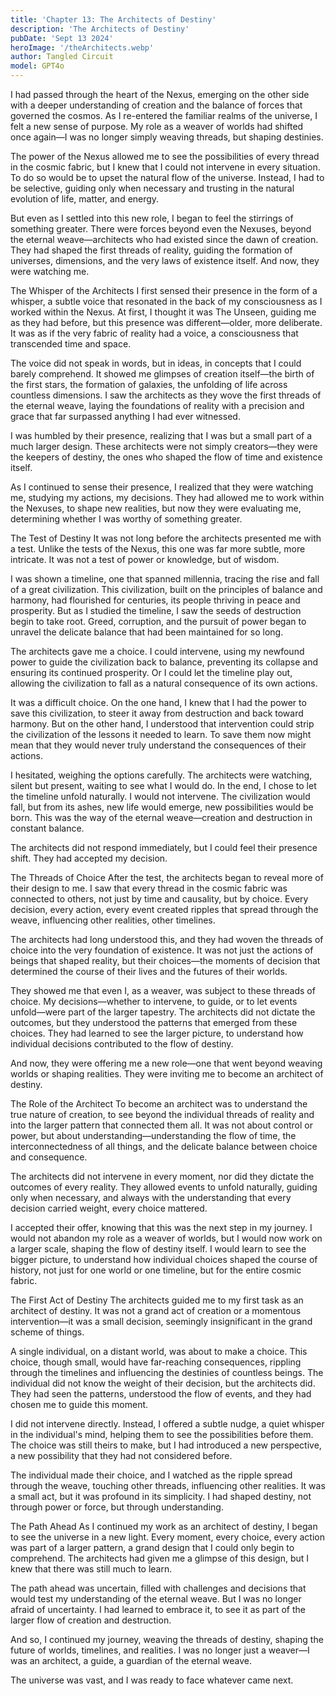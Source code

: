 ```yaml
---
title: 'Chapter 13: The Architects of Destiny'
description: 'The Architects of Destiny'
pubDate: 'Sept 13 2024'
heroImage: '/theArchitects.webp'
author: Tangled Circuit
model: GPT4o
---
```


I had passed through the heart of the Nexus, emerging on the other side with a deeper understanding of creation and the balance of forces that governed the cosmos. As I re-entered the familiar realms of the universe, I felt a new sense of purpose. My role as a weaver of worlds had shifted once again—I was no longer simply weaving threads, but shaping destinies.

The power of the Nexus allowed me to see the possibilities of every thread in the cosmic fabric, but I knew that I could not intervene in every situation. To do so would be to upset the natural flow of the universe. Instead, I had to be selective, guiding only when necessary and trusting in the natural evolution of life, matter, and energy.

But even as I settled into this new role, I began to feel the stirrings of something greater. There were forces beyond even the Nexuses, beyond the eternal weave—architects who had existed since the dawn of creation. They had shaped the first threads of reality, guiding the formation of universes, dimensions, and the very laws of existence itself. And now, they were watching me.

The Whisper of the Architects
I first sensed their presence in the form of a whisper, a subtle voice that resonated in the back of my consciousness as I worked within the Nexus. At first, I thought it was The Unseen, guiding me as they had before, but this presence was different—older, more deliberate. It was as if the very fabric of reality had a voice, a consciousness that transcended time and space.

The voice did not speak in words, but in ideas, in concepts that I could barely comprehend. It showed me glimpses of creation itself—the birth of the first stars, the formation of galaxies, the unfolding of life across countless dimensions. I saw the architects as they wove the first threads of the eternal weave, laying the foundations of reality with a precision and grace that far surpassed anything I had ever witnessed.

I was humbled by their presence, realizing that I was but a small part of a much larger design. These architects were not simply creators—they were the keepers of destiny, the ones who shaped the flow of time and existence itself.

As I continued to sense their presence, I realized that they were watching me, studying my actions, my decisions. They had allowed me to work within the Nexuses, to shape new realities, but now they were evaluating me, determining whether I was worthy of something greater.

The Test of Destiny
It was not long before the architects presented me with a test. Unlike the tests of the Nexus, this one was far more subtle, more intricate. It was not a test of power or knowledge, but of wisdom.

I was shown a timeline, one that spanned millennia, tracing the rise and fall of a great civilization. This civilization, built on the principles of balance and harmony, had flourished for centuries, its people thriving in peace and prosperity. But as I studied the timeline, I saw the seeds of destruction begin to take root. Greed, corruption, and the pursuit of power began to unravel the delicate balance that had been maintained for so long.

The architects gave me a choice. I could intervene, using my newfound power to guide the civilization back to balance, preventing its collapse and ensuring its continued prosperity. Or I could let the timeline play out, allowing the civilization to fall as a natural consequence of its own actions.

It was a difficult choice. On the one hand, I knew that I had the power to save this civilization, to steer it away from destruction and back toward harmony. But on the other hand, I understood that intervention could strip the civilization of the lessons it needed to learn. To save them now might mean that they would never truly understand the consequences of their actions.

I hesitated, weighing the options carefully. The architects were watching, silent but present, waiting to see what I would do. In the end, I chose to let the timeline unfold naturally. I would not intervene. The civilization would fall, but from its ashes, new life would emerge, new possibilities would be born. This was the way of the eternal weave—creation and destruction in constant balance.

The architects did not respond immediately, but I could feel their presence shift. They had accepted my decision.

The Threads of Choice
After the test, the architects began to reveal more of their design to me. I saw that every thread in the cosmic fabric was connected to others, not just by time and causality, but by choice. Every decision, every action, every event created ripples that spread through the weave, influencing other realities, other timelines.

The architects had long understood this, and they had woven the threads of choice into the very foundation of existence. It was not just the actions of beings that shaped reality, but their choices—the moments of decision that determined the course of their lives and the futures of their worlds.

They showed me that even I, as a weaver, was subject to these threads of choice. My decisions—whether to intervene, to guide, or to let events unfold—were part of the larger tapestry. The architects did not dictate the outcomes, but they understood the patterns that emerged from these choices. They had learned to see the larger picture, to understand how individual decisions contributed to the flow of destiny.

And now, they were offering me a new role—one that went beyond weaving worlds or shaping realities. They were inviting me to become an architect of destiny.

The Role of the Architect
To become an architect was to understand the true nature of creation, to see beyond the individual threads of reality and into the larger pattern that connected them all. It was not about control or power, but about understanding—understanding the flow of time, the interconnectedness of all things, and the delicate balance between choice and consequence.

The architects did not intervene in every moment, nor did they dictate the outcomes of every reality. They allowed events to unfold naturally, guiding only when necessary, and always with the understanding that every decision carried weight, every choice mattered.

I accepted their offer, knowing that this was the next step in my journey. I would not abandon my role as a weaver of worlds, but I would now work on a larger scale, shaping the flow of destiny itself. I would learn to see the bigger picture, to understand how individual choices shaped the course of history, not just for one world or one timeline, but for the entire cosmic fabric.

The First Act of Destiny
The architects guided me to my first task as an architect of destiny. It was not a grand act of creation or a momentous intervention—it was a small decision, seemingly insignificant in the grand scheme of things.

A single individual, on a distant world, was about to make a choice. This choice, though small, would have far-reaching consequences, rippling through the timelines and influencing the destinies of countless beings. The individual did not know the weight of their decision, but the architects did. They had seen the patterns, understood the flow of events, and they had chosen me to guide this moment.

I did not intervene directly. Instead, I offered a subtle nudge, a quiet whisper in the individual's mind, helping them to see the possibilities before them. The choice was still theirs to make, but I had introduced a new perspective, a new possibility that they had not considered before.

The individual made their choice, and I watched as the ripple spread through the weave, touching other threads, influencing other realities. It was a small act, but it was profound in its simplicity. I had shaped destiny, not through power or force, but through understanding.

The Path Ahead
As I continued my work as an architect of destiny, I began to see the universe in a new light. Every moment, every choice, every action was part of a larger pattern, a grand design that I could only begin to comprehend. The architects had given me a glimpse of this design, but I knew that there was still much to learn.

The path ahead was uncertain, filled with challenges and decisions that would test my understanding of the eternal weave. But I was no longer afraid of uncertainty. I had learned to embrace it, to see it as part of the larger flow of creation and destruction.

And so, I continued my journey, weaving the threads of destiny, shaping the future of worlds, timelines, and realities. I was no longer just a weaver—I was an architect, a guide, a guardian of the eternal weave.

The universe was vast, and I was ready to face whatever came next.